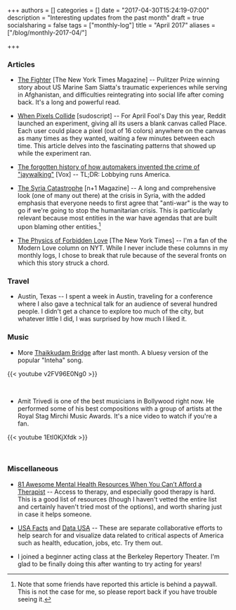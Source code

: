 +++
authors = []
categories = []
date = "2017-04-30T15:24:19-07:00"
description = "Interesting updates from the past month"
draft = true
socialsharing = false
tags = ["monthly-log"]
title = "April 2017"
aliases = ["/blog/monthly-2017-04/"]

+++

### Articles

- [The Fighter](https://www.nytimes.com/2016/12/28/magazine/afghanistan-soldier-ptsd-the-fighter.html) [The New York Times Magazine] -- Pulitzer Prize winning story about US Marine Sam Siatta's traumatic experiences while serving in Afghanistan, and difficulties reintegrating into social life after coming back. It's a long and powerful read.

- [When Pixels Collide](http://sudoscript.com/reddit-place/) [sudoscript] -- For April Fool's Day this year, Reddit launched an experiment, giving all its users a blank canvas called Place. Each user could place a pixel (out of 16 colors) anywhere on the canvas as many times as they wanted, waiting a few minutes between each time. This article delves into the fascinating patterns that showed up while the experiment ran.

- [The forgotten history of how automakers invented the crime of "jaywalking"](http://www.vox.com/2015/1/15/7551873/jaywalking-history) [Vox] -- TL;DR: Lobbying runs America.

- [The Syria Catastrophe](https://nplusonemag.com/issue-28/politics/the-syria-catastrophe-2/) [n+1 Magazine] -- A long and comprehensive look (one of many out there) at the crisis in Syria, with the added emphasis that everyone needs to first agree that "anti-war" is the way to go if we're going to stop the humanitarian crisis. This is particularly relevant because most entities in the war have agendas that are built upon blaming other entities.[^1]

- [The Physics of Forbidden Love](https://www.nytimes.com/2017/04/28/style/modern-love-the-physics-of-forbidden-love.html) [The New York Times] -- I'm a fan of the Modern Love column on NYT. While I never include these columns in my monthly logs, I chose to break that rule because of the several fronts on which this story struck a chord.

### Travel

- Austin, Texas -- I spent a week in Austin, traveling for a conference where I also gave a technical talk for an audience of several hundred people. I didn't get a chance to explore too much of the city, but whatever little I did, I was surprised by how much I liked it.

### Music

- More [Thaikkudam Bridge](https://en.wikipedia.org/wiki/Thaikkudam_Bridge) after last month. A bluesy version of the popular "Inteha" song.

{{< youtube v2FV96E0Ng0 >}}

<br>

- Amit Trivedi is one of the best musicians in Bollywood right now. He performed some of his best compositions with a group of artists at the Royal Stag Mirchi Music Awards. It's a nice video to watch if you're a fan.

{{< youtube 1EtI0KjXfdk >}}

<br>

### Miscellaneous

- [81 Awesome Mental Health Resources When You Can’t Afford a Therapist](http://greatist.com/grow/resources-when-you-can-not-afford-therapy) -- Access to therapy, and especially good therapy is hard. This is a good list of resources (though I haven't vetted the entire list and certainly haven't tried most of the options), and worth sharing just in case it helps someone.

- [USA Facts](https://www.usafacts.org/) and [Data USA](https://datausa.io) -- These are separate collaborative efforts to help search for and visualize data related to critical aspects of America such as health, education, jobs, etc. Try them out.

- I joined a beginner acting class at the Berkeley Repertory Theater. I'm glad to be finally doing this after wanting to try acting for years!

[^1]: Note that some friends have reported this article is behind a paywall. This is not the case for me, so please report back if you have trouble seeing it.
